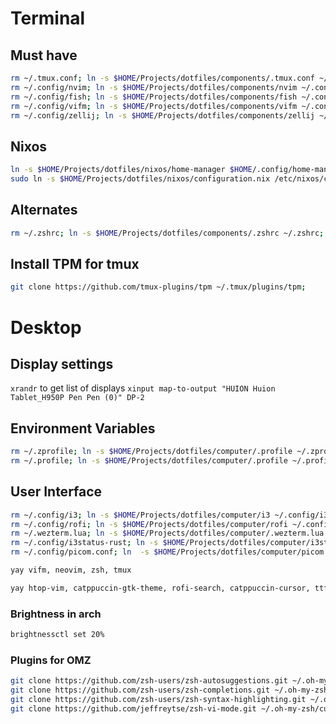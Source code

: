 # Terminal

## Must have

```bash
rm ~/.tmux.conf; ln -s $HOME/Projects/dotfiles/components/.tmux.conf ~/.tmux.conf;
rm ~/.config/nvim; ln -s $HOME/Projects/dotfiles/components/nvim ~/.config/nvim;
rm ~/.config/fish; ln -s $HOME/Projects/dotfiles/components/fish ~/.config/fish;
rm ~/.config/vifm; ln -s $HOME/Projects/dotfiles/components/vifm ~/.config/vifm;
rm ~/.config/zellij; ln -s $HOME/Projects/dotfiles/components/zellij ~/.config/zellij;
```

## Nixos

```bash
ln -s $HOME/Projects/dotfiles/nixos/home-manager $HOME/.config/home-manager;
sudo ln -s $HOME/Projects/dotfiles/nixos/configuration.nix /etc/nixos/configuration.nix;
```

## Alternates

```bash
rm ~/.zshrc; ln -s $HOME/Projects/dotfiles/components/.zshrc ~/.zshrc;
```

## Install TPM for tmux

```bash
git clone https://github.com/tmux-plugins/tpm ~/.tmux/plugins/tpm;
```

# Desktop

## Display settings

`xrandr` to get list of displays
`xinput map-to-output "HUION Huion Tablet_H950P Pen Pen (0)" DP-2`

## Environment Variables

```bash
rm ~/.zprofile; ln -s $HOME/Projects/dotfiles/computer/.profile ~/.zprofile;
rm ~/.profile; ln -s $HOME/Projects/dotfiles/computer/.profile ~/.profile;
```

## User Interface

```bash
rm ~/.config/i3; ln -s $HOME/Projects/dotfiles/computer/i3 ~/.config/i3;
rm ~/.config/rofi; ln -s $HOME/Projects/dotfiles/computer/rofi ~/.config/rofi;
rm ~/.wezterm.lua; ln -s $HOME/Projects/dotfiles/computer/.wezterm.lua ~/.wezterm.lua;
rm ~/.config/i3status-rust; ln -s $HOME/Projects/dotfiles/computer/i3status-rust ~/.config/i3status-rust;
rm ~/.config/picom.conf; ln  -s $HOME/Projects/dotfiles/computer/picom.conf;

```

```bash
yay vifm, neovim, zsh, tmux
```

```bash
yay htop-vim, catppuccin-gtk-theme, rofi-search, catppuccin-cursor, ttf-jetbrains-mono-nerd, i3status-rs
```

### Brightness in arch

```bash
brightnessctl set 20%
```

### Plugins for OMZ

```bash
git clone https://github.com/zsh-users/zsh-autosuggestions.git ~/.oh-my-zsh/custom/plugins/zsh-autosuggestions;
git clone https://github.com/zsh-users/zsh-completions.git ~/.oh-my-zsh/custom/plugins/zsh-completions;
git clone https://github.com/zsh-users/zsh-syntax-highlighting.git ~/.oh-my-zsh/custom/plugins/zsh-syntax-highlighting;
git clone https://github.com/jeffreytse/zsh-vi-mode.git ~/.oh-my-zsh/custom/plugins/zsh-vi-mode;
```

```

```
